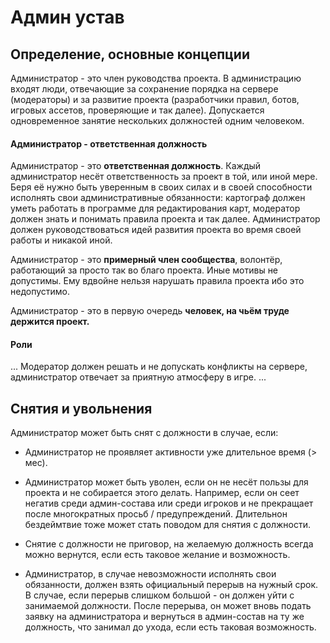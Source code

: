 # Админ устав
## Определение, основные концепции
Администратор - это член руководства проекта. В администрацию входят люди, отвечающие за сохранение порядка на сервере (модераторы) и за развитие проекта (разработчики правил, ботов, игровых ассетов, проверяющие и так далее). Допускается одновременное занятие нескольких должностей одним человеком.

#### Администратор - ответственная должность
Администратор - это **ответственная должность**. Каждый администратор несёт ответственность за проект в той, или иной мере. Беря её нужно быть уверенным в своих силах и в своей способности исполнять свои административные обязанности: картограф должен уметь работать в программе для редактирования карт, модератор должен знать и понимать правила проекта и так далее. Администратор должен руководствоваться идей развития проекта во время своей работы и никакой иной.

Администратор - это **примерный член сообщества**, волонтёр, работающий за просто так во благо проекта. Иные мотивы не допустимы. Ему вдвойне нельзя нарушать правила проекта ибо это недопустимо.

Администратор - это в первую очередь **человек, на чьём труде держится проект.**

#### Роли
...
Модератор должен решать и не допускать конфликты на сервере, администратор отвечает за приятную атмосферу в игре.
...

## Снятия и увольнения

Администратор может быть снят с должности в случае, если:
- Администратор не проявляет активности уже длительное время (> мес).


- Администратор может быть уволен, если он не несëт пользы для проекта и не собирается этого делать. Например, если он сеет негатив среди админ-состава или среди игроков и не прекращает после многократных просьб / предупреждений. Длительнон бездеймтвие тоже может стать поводом для снятия с должности. 
- Снятие с должности не приговор, на желаемую должность всегда можно вернутся, если есть таковое желание и возможность. 
- Администратор, в случае невозможности исполнять свои обязанности, должен взять официальный перерыв на нужный срок. В случае, если перерыв слишком большой - он должен уйти с занимаемой должности. После перерыва, он может вновь подать заявку на администратора и вернуться в админ-состав на ту же должность, что занимал до ухода, если есть таковая возможность.